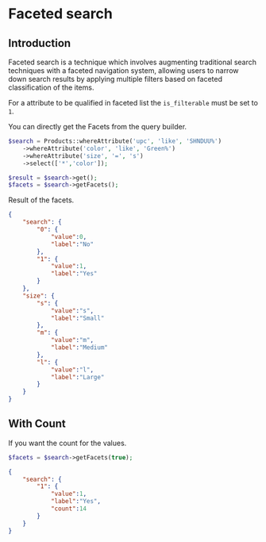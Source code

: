 # Faceted search

## Introduction

Faceted search is a technique which involves augmenting traditional search techniques with a faceted navigation system, allowing users to narrow down search results by applying multiple filters based on faceted classification of the items.


For a attribute to be qualified in faceted list the `is_filterable` must be set to `1`.


You can directly get the Facets from the query builder.

```php
$search = Products::whereAttribute('upc', 'like', 'SHNDUU%')
	->whereAttribute('color', 'like', 'Green%')
	->whereAttribute('size', '=', 's')
	->select(['*','color']);

$result = $search->get();
$facets = $search->getFacets();
```
Result of the facets.

```json
{
	"search": {
		"0": {
			"value":0,
			"label":"No"
		},
		"1": {
			"value":1,
			"label":"Yes"
		}
	},
	"size": {
		"s": {
			"value":"s",
			"label":"Small"
		},
		"m": {
			"value":"m",
			"label":"Medium"
		},
		"l": {
			"value":"l",
			"label":"Large"
		}
	}
}
```

## With Count

If you want the count for the values.

```php
$facets = $search->getFacets(true);
```

```json
{
	"search": {
		"1": {
			"value":1,
			"label":"Yes",
			"count":14
		}
	}
}
```


